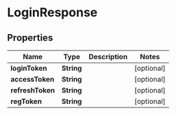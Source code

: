 

# LoginResponse


## Properties

| Name | Type | Description | Notes |
|------------ | ------------- | ------------- | -------------|
|**loginToken** | **String** |  |  [optional] |
|**accessToken** | **String** |  |  [optional] |
|**refreshToken** | **String** |  |  [optional] |
|**regToken** | **String** |  |  [optional] |



